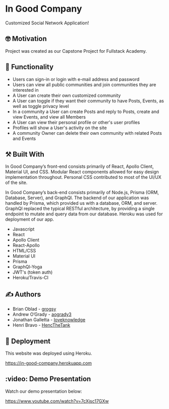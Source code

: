 #  In Good Company

Customized Social Network Application!

## :nerd_face: Motivation

Project was created as our Capstone Project for Fullstack Academy.

## :shopping_cart: Functionality

* Users can sign-in or login with e-mail address and password
* Users can view all public communities and join communities they are interested in
* A User can create their own customized community
* A User can toggle if they want their community to have Posts, Events, as well as toggle privacy level
* In a community a User can create Posts and reply to Posts, create and view Events, and view all Members
* A User can view their personal profile or other's user profiles
* Profiles will show a User's activity on the site
* A community Owner can delete their own community with related Posts and Events

## :hammer_and_pick: Built With

In Good Company’s front-end consists primarily of React, Apollo Client, Material UI, and CSS. Modular React components allowed for easy design implementation throughout. Personal CSS contributed to most of the UI/UX of the site.

In Good Company’s back-end consists primarily of Node.js, Prisma (ORM, Database, Server), and GraphQl. The backend of our application was handled by Prisma, which provided us with a database, ORM, and server. GraphQl replaced the typical RESTful architecture, by providing a single endpoint to mutate and query data from our database. Heroku was used for deployment of our app.

* Javascript
* React
* Apollo Client
* React-Apollo
* HTML/CSS
* Material UI
* Prisma
* GraphQl-Yoga
* JWT's (token auth)
* Heroku/Travis-CI

## :writing_hand: Authors

* Brian Oblad - [grogsy](https://github.com/grogsy)
* Andrew O’Grady - [aogrady3](https://github.com/aogrady3)
* Jonathan Galletta - [loveknowledge](https://github.com/loveknowledge)
* Henri Bravo - [HencTheTank](https://github.com/HencTheTank)

## :rocket: Deployment

This website was deployed using Heroku.

https://in-good-company.herokuapp.com

## :video: Demo Presentation

Watch our demo presentation below:

https://www.youtube.com/watch?v=7cXjsc17GXw
